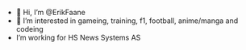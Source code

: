 - 👋 Hi, I’m @ErikFaane
- 👀 I’m interested in gameing, training, f1, football, anime/manga and codeing
- I’m working for HS News Systems AS

<!---
ErikFaane/ErikFaane is a ✨ special ✨ repository because its `README.md` (this file) appears on your GitHub profile.
You can click the Preview link to take a look at your changes.
--->

